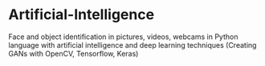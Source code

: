 # Artificial-Intelligence

Face and object identification in pictures, videos, webcams in Python language with artificial intelligence and deep learning techniques (Creating GANs with OpenCV, Tensorflow, Keras)
